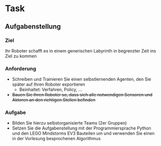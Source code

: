 # Task
## Aufgabenstellung


### Ziel
Ihr Roboter schafft es in einem generischen Labyrinth in begrenzter Zeit ins Ziel zu kommen

### Anforderung
* Schreiben und Trainieren Sie einen selbstlernenden Agenten, den Sie später auf Ihren Roboter exportieren
   * Beinhaltet: Verfahren, Policy, …
* ~~Bauen Sie Ihren Roboter so, dass sich alle notwendigen Sensoren und Aktoren an den richtigen Stellen befinden~~


### Aufgabe
* Bilden Sie hierzu selbstorganisierte Teams (2er Gruppen)
* Setzen Sie die Aufgabenstellung mit der Programmiersprache Python und den LEGO Mindstorms EV3 Bauteilen um und verwenden Sie einen in der Vorlesung besprochenen Algorithmus